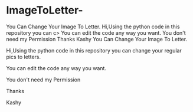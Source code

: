 # ImageToLetter-
You Can Change Your Image To Letter.  Hi,Using the python code in this repository you can c>  You can edit the code any way you want.  You don't need my Permission   Thanks  Kashy
You Can Change Your Image To Letter.

Hi,Using the python code in this repository you can change your regular pics to letters.

You can edit the code any way you want.

You don't need my Permission


Thanks

Kashy
